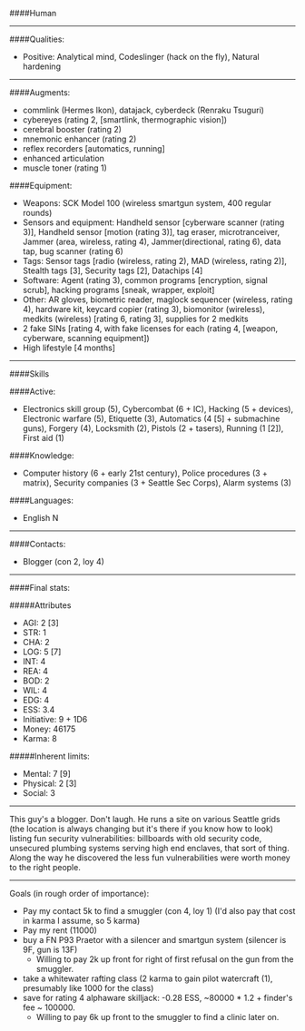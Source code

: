 ####Human

____
####Qualities:

- Positive: Analytical mind, Codeslinger (hack on the fly), Natural hardening

____

####Augments:

- commlink (Hermes Ikon), datajack, cyberdeck (Renraku Tsuguri)
- cybereyes (rating 2, [smartlink, thermographic vision])
- cerebral booster (rating 2)
- mnemonic enhancer (rating 2)
- reflex recorders [automatics, running]
- enhanced articulation
- muscle toner (rating 1)

####Equipment:

- Weapons: SCK Model 100 (wireless smartgun system, 400 regular rounds)
- Sensors and equipment: Handheld sensor [cyberware scanner (rating 3)], Handheld sensor [motion (rating 3)], tag eraser, microtranceiver, Jammer (area, wireless, rating 4), Jammer(directional, rating 6), data tap, bug scanner (rating 6)
- Tags: Sensor tags [radio (wireless, rating 2), MAD (wireless, rating 2)], Stealth tags [3], Security tags [2], Datachips [4]
- Software: Agent (rating 3), common programs [encryption, signal scrub], hacking programs [sneak, wrapper, exploit]
- Other: AR gloves, biometric reader, maglock sequencer (wireless, rating 4), hardware kit, keycard copier (rating 3), biomonitor (wireless), medkits (wireless) [rating 6, rating 3], supplies for 2 medkits
- 2 fake SINs [rating 4, with fake licenses for each (rating 4, [weapon, cyberware, scanning equipment])
- High lifestyle [4 months]

____
####Skills

####Active:

- Electronics skill group (5), Cybercombat (6 + IC), Hacking (5 + devices), Electronic warfare (5), Etiquette (3), Automatics (4 [5] + submachine guns), Forgery (4), Locksmith (2), Pistols (2 + tasers), Running (1 [2]), First aid (1)

####Knowledge:

- Computer history (6 + early 21st century), Police procedures (3 + matrix), Security companies (3 + Seattle Sec Corps), Alarm systems (3)

####Languages:

- English N

____

####Contacts:

- Blogger (con 2, loy 4)

____
####Final stats:

#####Attributes

- AGI: 2 [3]
- STR: 1
- CHA: 2
- LOG: 5 [7]
- INT: 4
- REA: 4
- BOD: 2
- WIL: 4
- EDG: 4
- ESS: 3.4
- Initiative: 9 + 1D6
- Money: 46175
- Karma: 8

#####Inherent limits:

- Mental: 7 [9]
- Physical: 2 [3]
- Social: 3

____

This guy's a blogger. Don't laugh. He runs a site on various Seattle grids (the location is always changing but it's there if you know how to look) listing fun security vulnerabilities: billboards with old security code, unsecured plumbing systems serving high end enclaves, that sort of thing. Along the way he discovered the less fun vulnerabilities were worth money to the right people. 

____

Goals (in rough order of importance):

- Pay my contact 5k to find a smuggler (con 4, loy 1) (I'd also pay that cost in karma I assume, so 5 karma)
- Pay my rent (11000)
- buy a FN P93 Praetor with a silencer and smartgun system (silencer is 9F, gun is 13F)
  - Willing to pay 2k up front for right of first refusal on the gun from the smuggler. 
- take a whitewater rafting class (2 karma to gain pilot watercraft (1), presumably like 1000 for the class)
- save for rating 4 alphaware skilljack: -0.28 ESS, ~80000 * 1.2 + finder's fee ~ 100000.
  - Willing to pay 6k up front to the smuggler to find a clinic later on. 
